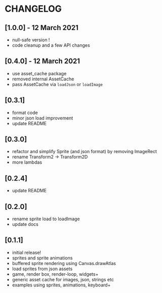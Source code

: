 # CHANGELOG

## [1.0.0] - 12 March 2021
- null-safe version !
- code cleanup and a few API changes

## [0.4.0] - 12 March 2021
- use asset_cache package
- removed internal AssetCache
- pass AssetCache via `loadJson` or `loadImage`

## [0.3.1]
- format code
- minor json load improvement
- update README

## [0.3.0]
- refactor and simplify Sprite (and json format) by removing ImageRect
- rename Transform2 -> Transform2D
- more lambdas

## [0.2.4]
- update README 

## [0.2.0]
- rename sprite load to loadImage
- update docs

## [0.1.1]
- initial release!
- sprites and sprite animations
- buffered sprite rendering using Canvas.drawAtlas
- load sprites from json assets
- game, render box, render-loop, widgets+
- generic asset cache for images, json, strings etc
- examples using sprites, animations, keyboard+
